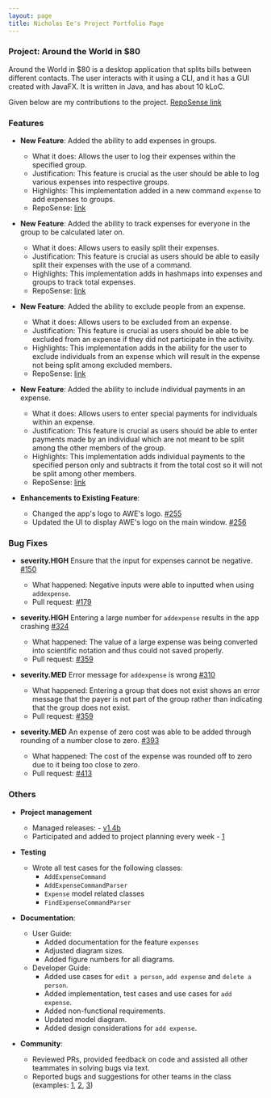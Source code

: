 ```yaml
---
layout: page
title: Nicholas Ee's Project Portfolio Page
---
```


### Project: Around the World in $80

Around the World in $80 is a desktop application that splits bills between different contacts. The user interacts with it using a CLI, and it has a GUI created with JavaFX. It is written in Java, and has about 10 kLoC.

Given below are my contributions to the project. [RepoSense link](https://nus-cs2103-ay2122s1.github.io/tp-dashboard/?search=kheekheekhee&sort=groupTitle&sortWithin=title&timeframe=commit&mergegroup=&groupSelect=groupByRepos&breakdown=true&checkedFileTypes=docs~functional-code~test-code~other&since=2021-09-17)

### Features
* **New Feature**: Added the ability to add expenses in groups.
  * What it does: Allows the user to log their expenses within the specified group.
  * Justification: This feature is crucial as the user should be able to log various expenses into respective groups.
  * Highlights: This implementation added in a new command `expense` to add expenses to groups.
  * RepoSense: [link](https://app.codecov.io/gh/AY2122S1-CS2103T-F13-1/tp/compare/135)
  
* **New Feature**: Added the ability to track expenses for everyone in the group to be calculated later on.
  * What it does: Allows users to easily split their expenses.
  * Justification: This feature is crucial as users should be able to easily split their expenses with the use of a command.
  * Highlights: This implementation adds in hashmaps into expenses and groups to track total expenses.
  * RepoSense: [link](https://app.codecov.io/gh/AY2122S1-CS2103T-F13-1/tp/compare/8)

* **New Feature**: Added the ability to exclude people from an expense.
  * What it does: Allows users to be excluded from an expense.
  * Justification: This feature is crucial as users should be able to be excluded from an expense if they did not participate in the activity.
  * Highlights: This implementation adds in the ability for the user to exclude individuals from an expense which will result in the expense not being split among excluded members.
  * RepoSense: [link](https://app.codecov.io/gh/AY2122S1-CS2103T-F13-1/tp/compare/11)

* **New Feature**: Added the ability to include individual payments in an expense.
  * What it does: Allows users to enter special payments for individuals within an expense.
  * Justification: This feature is crucial as users should be able to enter payments made by an individual which are not meant to be split among the other members of the group.
  * Highlights: This implementation adds individual payments to the specified person only and subtracts it from the total cost so it will not be split among other members.
  * RepoSense: [link](https://app.codecov.io/gh/AY2122S1-CS2103T-F13-1/tp/compare/11)
  
* **Enhancements to Existing Feature**:
  * Changed the app's logo to AWE's logo. [\#255](https://app.codecov.io/gh/AY2122S1-CS2103T-F13-1/tp/compare/255)
  * Updated the UI to display AWE's logo on the main window. [\#256](https://app.codecov.io/gh/AY2122S1-CS2103T-F13-1/tp/compare/256)

### Bug Fixes
* **severity.HIGH** Ensure that the input for expenses cannot be negative. [\#150](https://github.com/AY2122S1-CS2103T-F13-1/tp/issues/150)
  * What happened: Negative inputs were able to inputted when using `addexpense`.
  * Pull request: [\#179](https://github.com/AY2122S1-CS2103T-F13-1/tp/pull/179)

* **severity.HIGH** Entering a large number for `addexpense` results in the app crashing [\#324](https://github.com/AY2122S1-CS2103T-F13-1/tp/issues/324)
  * What happened: The value of a large expense was being converted into scientific notation and thus could not saved properly.
  * Pull request: [\#359](https://github.com/AY2122S1-CS2103T-F13-1/tp/pull/359)

* **severity.MED** Error message for `addexpense` is wrong [\#310](https://github.com/AY2122S1-CS2103T-F13-1/tp/issues/310)
  * What happened: Entering a group that does not exist shows an error message that the payer is not part of the group rather than indicating that the group does not exist.
  * Pull request: [\#359](https://github.com/AY2122S1-CS2103T-F13-1/tp/pull/359)
  
* **severity.MED** An expense of zero cost was able to be added through rounding of a number close to zero. [\#393](https://github.com/AY2122S1-CS2103T-F13-1/tp/issues/393)
  * What happened: The cost of the expense was rounded off to zero due to it being too close to zero.
  * Pull request: [\#413](https://github.com/AY2122S1-CS2103T-F13-1/tp/pull/413)

### Others
* **Project management**
  * Managed releases: - [v1.4b](https://github.com/AY2122S1-CS2103T-F13-1/tp/releases/tag/v1.4b)
  * Participated and added to project planning every week - [1](https://github.com/AY2122S1-CS2103T-F13-1/tp/projects/1)
* **Testing**
  * Wrote all test cases for the following classes:
    * `AddExpenseCommand`
    * `AddExpenseCommandParser`
    * `Expense` model related classes
    * `FindExpenseCommandParser`

* **Documentation**:
  * User Guide:
    * Added documentation for the feature `expenses`
    * Adjusted diagram sizes.
    * Added figure numbers for all diagrams.
  * Developer Guide:
    * Added use cases for `edit a person`, `add expense` and `delete a person`.
    * Added implementation, test cases and use cases for `add expense`.
    * Added non-functional requirements.
    * Updated model diagram.
    * Added design considerations for `add expense`.

* **Community**:
  * Reviewed PRs, provided feedback on code and assisted all other teammates in solving bugs via text.
  * Reported bugs and suggestions for other teams in the class (examples: [1](https://github.com/kheekheekhee/ped/issues/1), [2](https://github.com/kheekheekhee/ped/issues/2), [3](https://github.com/kheekheekhee/ped/issues/3))
